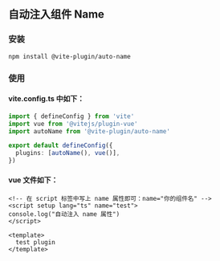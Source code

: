 ## 自动注入组件 Name
### 安装
```npm
npm install @vite-plugin/auto-name
```
### 使用
#### vite.config.ts 中如下：
```ts
import { defineConfig } from 'vite'
import vue from '@vitejs/plugin-vue'
import autoName from '@vite-plugin/auto-name'

export default defineConfig({
  plugins: [autoName(), vue()],
})
```
#### vue 文件如下：
```vue
<!-- 在 script 标签中写上 name 属性即可：name="你的组件名" -->
<script setup lang="ts" name="test">
console.log("自动注入 name 属性")
</script>

<template>
  test plugin
</template>
```
